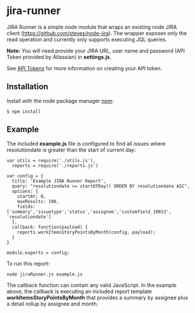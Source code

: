 # jira-runner

JIRA Runner is a simple node module that wraps an existing node JIRA client (https://github.com/steves/node-jira).  The wrapper exposes only the read operation and currently only supports executing JQL queries.  

**Note:** You will need provide your JIRA URL, user name and password (API Token provided by Atlassian) in **settings.js**.

See [API Tokens](https://confluence.atlassian.com/cloud/api-tokens-938839638.html) for more information on creating your API token.

## Installation ##

  Install with the node package manager [npm](http://npmjs.org):

    $ npm install

## Example ##

The included **example.js** file is configured to find all issues where resolutiondate is greater than the start of current day:

  ```
  var utils = require('./utils.js'),
    reports = require('./reports.js')

  var config = {
    title: 'Example JIRA Runner Report',
    query: "resolutiondate >= startOfDay() ORDER BY resolutiondate ASC",
    options: {
      startAt: 0,
      maxResults: 100,
      fields: ['summary','issuetype','status','assignee','customfield_10013', 'resolutiondate']
    },
    callback: function(payload) {
      reports.workItemsStoryPointsByMonth(config, payload);
    }	
  }

  module.exports = config;
  ```
To run this report:

```node jiraRunner.js example.js```

The callback function can contain any valid JavaScript.  In the example above, the callback is executing an included report template **workItemsStoryPointsByMonth** that provides a summary by assignee plus a detail rollup by assignee and month.
